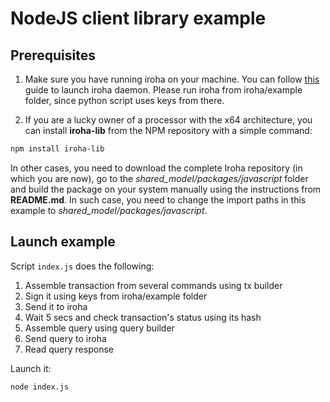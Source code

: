 # NodeJS client library example

## Prerequisites

1. Make sure you have running iroha on your machine. You can follow [this](https://hyperledger.github.io/iroha-api/#run-the-daemon-irohad) guide to launch iroha daemon. Please run iroha from iroha/example folder, since python script uses keys from there.

2. If you are a lucky owner of a processor with the x64 architecture, you can install **iroha-lib** from the NPM repository with a simple command:

```sh
npm install iroha-lib
```

In other cases, you need to download the complete Iroha repository (in which you are now), go to the *shared_model/packages/javascript* folder and build the package on your system manually using the instructions from **README.md**.
In such case, you need to change the import paths in this example to *shared_model/packages/javascript*.

## Launch example

Script `index.js` does the following:
1. Assemble transaction from several commands using tx builder
2. Sign it using keys from iroha/example folder
3. Send it to iroha
4. Wait 5 secs and check transaction's status using its hash
5. Assemble query using query builder
6. Send query to iroha
7. Read query response

Launch it:
```sh
node index.js
```
